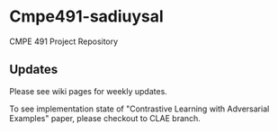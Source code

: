 # Cmpe491-sadiuysal
CMPE 491 Project Repository

## Updates
Please see wiki pages for weekly updates.

To see implementation state of "Contrastive Learning with Adversarial Examples" paper, please checkout to CLAE branch. 

